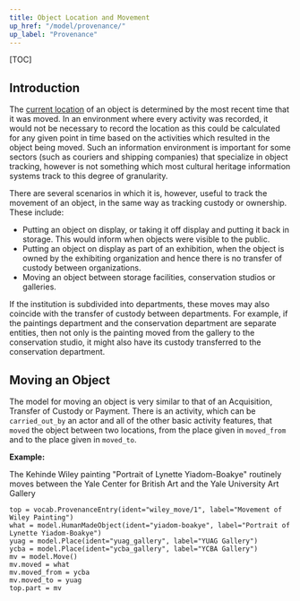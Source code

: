 ```yaml
---
title: Object Location and Movement
up_href: "/model/provenance/"
up_label: "Provenance"
---
```


[TOC]

## Introduction

The [current location](/model/object/ownership/) of an object is determined by the most recent time that it was moved. In an environment where every activity was recorded, it would not be necessary to record the location as this could be calculated for any given point in time based on the activities which resulted in the object being moved. Such an information environment is important for some sectors (such as couriers and shipping companies) that specialize in object tracking, however is not something which most cultural heritage information systems track to this degree of granularity.

There are several scenarios in which it is, however, useful to track the movement of an object, in the same way as tracking custody or ownership.  These include:

* Putting an object on display, or taking it off display and putting it back in storage. This would inform when objects were visible to the public.
* Putting an object on display as part of an exhibition, when the object is owned by the exhibiting organization and hence there is no transfer of custody between organizations.
* Moving an object between storage facilities, conservation studios or galleries.

If the institution is subdivided into departments, these moves may also coincide with the transfer of custody between departments. For example, if the paintings department and the conservation department are separate entities, then not only is the painting moved from the gallery to the conservation studio, it might also have its custody transferred to the conservation department.


## Moving an Object

The model for moving an object is very similar to that of an Acquisition, Transfer of Custody or Payment.  There is an activity, which can be `carried_out_by` an actor and all of the other basic activity features, that `moved` the object between two locations, from the place given in `moved_from` and to the place given in `moved_to`.

__Example:__

The Kehinde Wiley painting "Portrait of Lynette Yiadom-Boakye" routinely moves between the Yale Center for British Art and the Yale University Art Gallery

```crom
top = vocab.ProvenanceEntry(ident="wiley_move/1", label="Movement of Wiley Painting")
what = model.HumanMadeObject(ident="yiadom-boakye", label="Portrait of Lynette Yiadom-Boakye")
yuag = model.Place(ident="yuag_gallery", label="YUAG Gallery")
ycba = model.Place(ident="ycba_gallery", label="YCBA Gallery")
mv = model.Move()
mv.moved = what
mv.moved_from = ycba
mv.moved_to = yuag
top.part = mv
```
